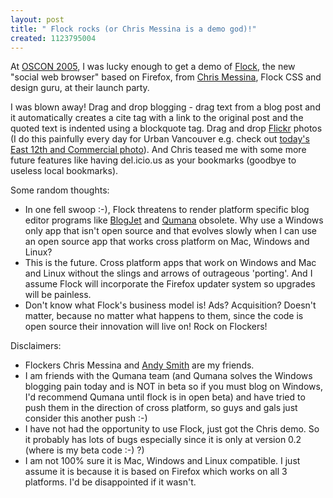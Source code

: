 ```yaml
---
layout: post
title: " Flock rocks (or Chris Messina is a demo god)!"
created: 1123795004
---
```

<p>At <a href="http://drupal.org/conference-portland-2005">OSCON 2005</a>, I was lucky enough to get a demo of <a href="http://www.flock.com/home/">Flock</a>, the new "social web browser" based on Firefox, from <a href="http://factoryjoe.com/blog/index.php">Chris Messina</a>, Flock CSS and design guru, at their launch party.</p>

<p>I was blown away! Drag and drop blogging - drag text from a blog post and it automatically creates a cite tag with a link to the original post and the quoted text is indented using a blockquote tag. Drag and drop <a href="http://flickr.com/">Flickr</a> photos (I do this painfully every day for Urban Vancouver e.g. check out <a href="http://www.urbanvancouver.com/node/2365">today's East 12th and Commercial photo</a>).
And Chris teased me with some more future features like having del.icio.us as your bookmarks (goodbye to useless local bookmarks).</p>

<p>Some random thoughts:
</p><ul><li>In one fell swoop :-), Flock threatens to render platform specific blog editor programs like <a href="http://blogjet.com/">BlogJet</a> and <a href="http://qumana.com/">Qumana</a> obsolete. Why use a Windows only app that isn't open source and that evolves slowly when I can use an open source app that works cross platform on Mac, Windows and Linux?
</li><li>This is the future. Cross platform apps that work on Windows and Mac and Linux without the slings and arrows of outrageous 'porting'. And I assume Flock will incorporate the Firefox updater system so upgrades will be painless.</li>
<li>Don't know what Flock's business model is! Ads? Acquisition? Doesn't matter, because no matter what happens to them, since the code is open source their innovation will live on! Rock on Flockers!</li>
</ul>

<p>Disclaimers:</p>
<ul><li>Flockers Chris Messina and <a href="http://an9.org/">Andy Smith</a> are my friends.
</li><li>I am friends with the Qumana team (and Qumana solves the Windows blogging pain today and is NOT in beta so if you must blog on Windows, I'd recommend Qumana until flock is in open beta) and have tried to push them in the direction of cross platform, so guys and gals just consider this another push :-) </li>
<li>I have not had the opportunity to use Flock, just got the Chris demo. So it probably has lots of bugs especially since it is only at version 0.2 (where is my beta code :-) ?)</li>
<li>I am not 100% sure it is Mac, Windows and Linux compatible. I just assume it is because it is based on Firefox which works on all 3 platforms. I'd be disappointed if it wasn't.</li></ul>

